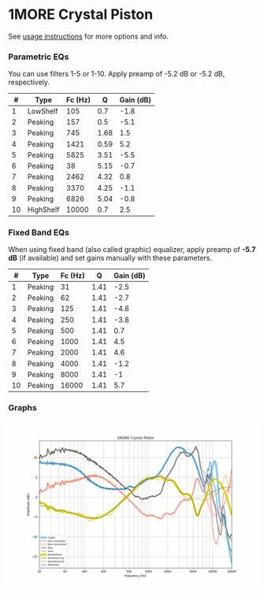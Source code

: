 # 1MORE Crystal Piston
See [usage instructions](https://github.com/jaakkopasanen/AutoEq#usage) for more options and info.

### Parametric EQs
You can use filters 1-5 or 1-10. Apply preamp of -5.2 dB or -5.2 dB, respectively.

|   # | Type      |   Fc (Hz) |    Q |   Gain (dB) |
|-----|-----------|-----------|------|-------------|
|   1 | LowShelf  |       105 | 0.7  |        -1.8 |
|   2 | Peaking   |       157 | 0.5  |        -5.1 |
|   3 | Peaking   |       745 | 1.68 |         1.5 |
|   4 | Peaking   |      1421 | 0.59 |         5.2 |
|   5 | Peaking   |      5825 | 3.51 |        -5.5 |
|   6 | Peaking   |        38 | 5.15 |        -0.7 |
|   7 | Peaking   |      2462 | 4.32 |         0.8 |
|   8 | Peaking   |      3370 | 4.25 |        -1.1 |
|   9 | Peaking   |      6826 | 5.04 |        -0.8 |
|  10 | HighShelf |     10000 | 0.7  |         2.5 |

### Fixed Band EQs
When using fixed band (also called graphic) equalizer, apply preamp of **-5.7 dB** (if available) and set gains manually with these parameters.

|   # | Type    |   Fc (Hz) |    Q |   Gain (dB) |
|-----|---------|-----------|------|-------------|
|   1 | Peaking |        31 | 1.41 |        -2.5 |
|   2 | Peaking |        62 | 1.41 |        -2.7 |
|   3 | Peaking |       125 | 1.41 |        -4.8 |
|   4 | Peaking |       250 | 1.41 |        -3.8 |
|   5 | Peaking |       500 | 1.41 |         0.7 |
|   6 | Peaking |      1000 | 1.41 |         4.5 |
|   7 | Peaking |      2000 | 1.41 |         4.6 |
|   8 | Peaking |      4000 | 1.41 |        -1.2 |
|   9 | Peaking |      8000 | 1.41 |        -1   |
|  10 | Peaking |     16000 | 1.41 |         5.7 |

### Graphs
![](./1MORE%20Crystal%20Piston.png)
